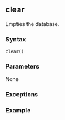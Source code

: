 ## clear

Empties the database.

### Syntax

`clear()`

### Parameters

None

### Exceptions


### Example